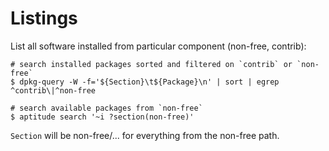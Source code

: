 # Listings

List all software installed from particular component (non-free, contrib):

```shell
# search installed packages sorted and filtered on `contrib` or `non-free`
$ dpkg-query -W -f='${Section}\t${Package}\n' | sort | egrep ^contrib\|^non-free

# search available packages from `non-free`
$ aptitude search '~i ?section(non-free)'
```

`Section` will be non-free/... for everything from the non-free path.
